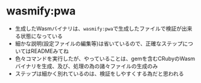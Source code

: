 # wasmify:pwa

* 生成したWasmバイナリは、`wasmify:pwa`で生成したファイルで検証が出来る状態になっている
* 細かな説明(設定ファイルの編集等)は省いているので、正確なステップについてはREADMEみてね
* 色々コマンドを実行したが、やっていることは、gemを含むCRubyのWasmバイナリを生成、及び、処理の為の諸々ファイルの生成のみ
* ステップは細かく別れているのは、検証をしやすくする為だと思われる
